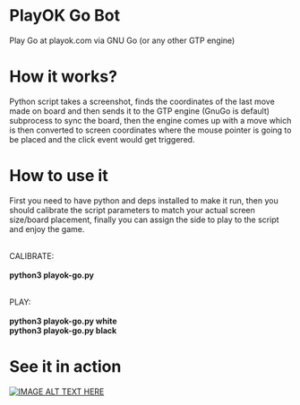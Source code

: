 # PlayOK Go Bot
Play Go at playok.com via GNU Go (or any other GTP engine)

# How it works?
Python script takes a screenshot, finds the coordinates of
the last move made on board and then sends it to the GTP engine
(GnuGo is default) subprocess to sync the board, then the engine
comes up with a move which is then converted to screen coordinates
where the mouse pointer is going to be placed and the click event
would get triggered.

# How to use it
First you need to have python and deps installed to make it run,
then you should calibrate the script parameters to match your
actual screen size/board placement, finally you can assign the
side to play to the script and enjoy the game.<br><br>

CALIBRATE:<br><br>
<strong>python3 playok-go.py</strong><br><br>

PLAY:<br><br>
<strong>python3 playok-go.py white</strong><br>
<strong>python3 playok-go.py black</strong><br>

# See it in action
[![IMAGE ALT TEXT HERE](https://img.youtube.com/vi/5jhJwHxAY_w/0.jpg)](https://www.youtube.com/watch?v=5jhJwHxAY_w)

